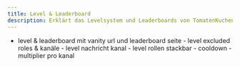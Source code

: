 ```yaml
---
title: Level & Leaderboard
description: Erklärt das Levelsystem und Leaderboards von TomatenKuchen
---
```


- level & leaderboard mit vanity url und leaderboard seite - level excluded roles & kanäle - level nachricht kanal - level rollen stackbar - cooldown - multiplier pro kanal
